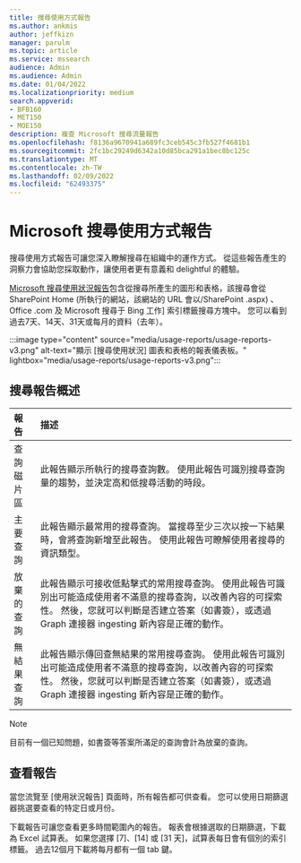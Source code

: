 ```yaml
---
title: 搜尋使用方式報告
ms.author: ankmis
author: jeffkizn
manager: parulm
ms.topic: article
ms.service: mssearch
audience: Admin
ms.audience: Admin
ms.date: 01/04/2022
ms.localizationpriority: medium
search.appverid:
- BFB160
- MET150
- MOE150
description: 複查 Microsoft 搜尋流量報告
ms.openlocfilehash: f8136a9670941a689fc3ceb545c3fb527f4681b1
ms.sourcegitcommit: 2fc1bc29249d6342a10d85bca291a1bec8bc125c
ms.translationtype: MT
ms.contentlocale: zh-TW
ms.lasthandoff: 02/09/2022
ms.locfileid: "62493375"
---
```

# <a name="microsoft-search-usage-reports"></a>Microsoft 搜尋使用方式報告

搜尋使用方式報告可讓您深入瞭解搜尋在組織中的運作方式。 從這些報告產生的洞察力會協助您採取動作，讓使用者更有意義和 delightful 的體驗。

[Microsoft 搜尋使用狀況報告](https://admin.microsoft.com/Adminportal/Home?#/MicrosoftSearch/insights)包含從搜尋所產生的圖形和表格，該搜尋會從 SharePoint Home (所執行的網站，該網站的 URL 會以/SharePoint .aspx) 、Office .com 及 Microsoft 搜尋于 Bing 工作] 索引標籤搜尋方塊中。 您可以看到過去7天、14天、31天或每月的資料（去年）。

:::image type="content" source="media/usage-reports/usage-reports-v3.png" alt-text="顯示 [搜尋使用狀況] 圖表和表格的報表儀表板。" lightbox="media/usage-reports/usage-reports-v3.png":::

## <a name="overview-of-search-reports"></a>搜尋報告概述

| 報告 | 描述 |
|:-----|:-----|
|查詢磁片區|此報告顯示所執行的搜尋查詢數。 使用此報告可識別搜尋查詢量的趨勢，並決定高和低搜尋活動的時段。|
|主要查詢|此報告顯示最常用的搜尋查詢。 當搜尋至少三次以按一下結果時，會將查詢新增至此報告。 使用此報告可瞭解使用者搜尋的資訊類型。|
|放棄的查詢|此報告顯示可接收低點擊式的常用搜尋查詢。 使用此報告可識別出可能造成使用者不滿意的搜尋查詢，以改善內容的可探索性。 然後，您就可以判斷是否建立答案（如書簽），或透過 Graph 連接器 ingesting 新內容是正確的動作。|
|無結果查詢|此報告顯示傳回查無結果的常用搜尋查詢。 使用此報告可識別出可能造成使用者不滿意的搜尋查詢，以改善內容的可探索性。 然後，您就可以判斷是否建立答案（如書簽），或透過 Graph 連接器 ingesting 新內容是正確的動作。|

>[!NOTE]
>目前有一個已知問題，如書簽等答案所滿足的查詢會計為放棄的查詢。

## <a name="viewing-reports"></a>查看報告

當您流覽至 [使用狀況報告] 頁面時，所有報告都可供查看。 您可以使用日期篩選器挑選要查看的特定日或月份。

下載報告可讓您查看更多時間範圍內的報告。 報表會根據選取的日期篩選，下載為 Excel 試算表。 如果您選擇 [7]、[14] 或 [31 天]，試算表每日會有個別的索引標籤。 過去12個月下載將每月都有一個 tab 鍵。
